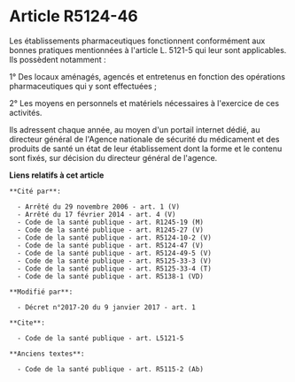 # Article R5124-46

Les établissements pharmaceutiques fonctionnent conformément aux bonnes pratiques mentionnées à l'article L. 5121-5 qui leur
sont applicables. Ils possèdent notamment : 

1° Des locaux aménagés, agencés et entretenus en fonction des opérations pharmaceutiques qui y sont effectuées ; 

2° Les moyens en personnels et matériels nécessaires à l'exercice de ces activités. 

Ils adressent chaque année, au moyen d'un portail internet dédié, au directeur général de l'Agence nationale de sécurité du
médicament et des produits de santé un état de leur établissement dont la forme et le contenu sont fixés, sur décision du
directeur général de l'agence.

**Liens relatifs à cet article**

	**Cité par**:

	  - Arrêté du 29 novembre 2006 - art. 1 (V)
	  - Arrêté du 17 février 2014 - art. 4 (V)
	  - Code de la santé publique - art. R1245-19 (M)
	  - Code de la santé publique - art. R1245-27 (V)
	  - Code de la santé publique - art. R5124-10-2 (V)
	  - Code de la santé publique - art. R5124-47 (V)
	  - Code de la santé publique - art. R5124-49-5 (V)
	  - Code de la santé publique - art. R5125-33-3 (V)
	  - Code de la santé publique - art. R5125-33-4 (T)
	  - Code de la santé publique - art. R5138-1 (VD)

	**Modifié par**:

	  - Décret n°2017-20 du 9 janvier 2017 - art. 1

	**Cite**:

	  - Code de la santé publique - art. L5121-5

	**Anciens textes**:

	  - Code de la santé publique - art. R5115-2 (Ab)
